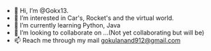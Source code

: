 - 👋 Hi, I’m @Gokx13.
- 🌌 I’m interested in Car's, Rocket's and the virtual world.
- 🌱 I’m currently learning Python, Java
- 💞️ I’m looking to collaborate on ...(Not yet collaborating but will be)
- 📫 Reach me through my mail gokulanand912@gmail.com

<!---
Gokx13/Gokx13 is a ✨ special ✨ repository because its `README.md` (this file) appears on your GitHub profile.
You can click the Preview link to take a look at your changes.
--->

